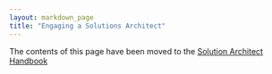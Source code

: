 ```yaml
---
layout: markdown_page
title: "Engaging a Solutions Architect"
---
```

The contents of this page have been moved to the [Solution Architect Handbook](/handbook/customer-success/solutions-architects#when-and-how-to-engage-a-solutions-architect)
